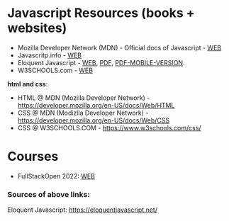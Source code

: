 # Javascript Resources (books + websites)

- Mozilla Developer Network (MDN) - Official docs of Javascript - [WEB](https://developer.mozilla.org/en-US/docs/Web/JavaScript)
- Javascritp.info - [WEB](http://javascript.info/)
- Eloquent Javascript - [WEB](https://eloquentjavascript.net/), [PDF](https://eloquentjavascript.net/Eloquent_JavaScript.pdf), [PDF-MOBILE-VERSION](https://eloquentjavascript.net/Eloquent_JavaScript_small.pdf).
- W3SCHOOLS.com - [WEB](https://www.w3schools.com/js/)

**html and css**:

- HTML @ MDN (Mozilla Developer Network) - https://developer.mozilla.org/en-US/docs/Web/HTML
- CSS @ MDN (Modizlla Developer Network) - https://developer.mozilla.org/en-US/docs/Web/CSS
- CSS @ W3SCHOOLS.COM - https://www.w3schools.com/css/

# Courses

- FullStackOpen 2022: [WEB](https://fullstackopen.com/en/)

### Sources of above links:

Eloquent Javascript: https://eloquentjavascript.net/
